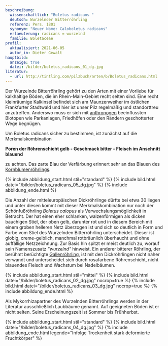 ```yaml
---
beschreibung:
  wissenschaftlich: "Boletus radicans "
  deutsch: Wurzelnder Bitterröhrling
  referenz: Pers. 1801
  synonym: "Neuer Name: Caloboletus radicans"
  erlaeuterung: radicans = wurzelnd
  familie: Boletaceae
profil:
  aktualisiert: 2021-06-05
  autor_in: Dieter Gewalt
hauptbild:
  anzeige: true
  datei: /bilder/boletus_radicans_01_dg.jpg
literatur:
  - url: http://tintling.com/pilzbuch/arten/b/Boletus_radicans.html
---
```

Der Wurzelnde Bitterröhrling gehört zu den Arten mit einer Vorliebe für kalkhaltige Böden, die im Rhein-Main-Gebiet recht selten sind. Eine recht kleinräumige Kalkinsel befindet sich am Maunzenweiher im östlichen Frankfurter Stadtwald und hier ist unser Pilz regelmäßig und standorttreu anzutreffen. Anderswo muss er sich mit [anthropogen](anthropogen "Glossar") beeinflussten Biotopen wie Parkanlagen, Friedhöfen oder den Rändern geschotterter Wege begnügen. 

Um Boletus radicans sicher zu bestimmen, ist zunächst auf die Merkmalskombination

**Poren der Röhrenschicht gelb - Geschmack bitter - Fleisch im Anschnitt blauend**

zu achten. Das zarte Blau der Verfärbung erinnert sehr an das Blauen des [Kornblumenröhrlings](/pilze/gyroporus-cyanescens-kornblumenröhrling).

{% include abbildung_start.html stil="standard" %}
{% include bild.html datei="/bilder/boletus_radicans_05_dg.jpg" %}
{% include abbildung_ende.html %}

Die Anzahl der mitteleuropäischen Dickröhrlinge dürfte bei etwa 30 liegen und unter diesen kommt mit dieser Merkmalskombination nur noch der Schönfußröhrling *Boletus calopus* als Verwechslungsmöglichkeit in Betracht. Der hat einen eher schlanken, walzenförmigen als dicken bauchigen Stiel, der oben gelb, darunter rot und in diesem Bereich mit einem groben helleren Netz überzogen ist und sich so deutlich in Form und Farbe vom Stiel des Wurzelnden Bitterröhrling unterscheidet. Dieser ist globig, creme-gelblich, manchmal rotbräunlich überhaucht und ohne auffällige Netzzeichnung. Zur Basis hin spitzt er meist deutlich zu, worauf sein Namenszusatz *"wurzelnd"* hinweist. Ein anderer bitterer Röhrling, der berühmt berüchtigte [Gallenröhrling](/artikel/die-invasion-der-bitterlinge.html), ist mit den Dickröhrlingen nicht näher verwandt und unterscheidet sich durch rosafarbene Röhrenschicht, nicht blauendes Fleisch und Wachstum bei Nadelbäumen.

{% include abbildung_start.html stil="mittel" %}
{% include bild.html datei="/bilder/boletus_radicans_02_dg.jpg" nocrop=true %}
{% include bild.html datei="/bilder/boletus_radicans_03_dg.jpg" nocrop=true %}
{% include abbildung_ende.html %}

Als Mykorrhizapartner des Wurzelnden Bitterröhrlings werden in der Literatur ausschließlich Laubbäume genannt. Auf geeigneten Böden ist er nicht selten. Seine Erscheinungszeit ist Sommer bis Frühherbst.

{% include abbildung_start.html stil="standard" %}
{% include bild.html datei="/bilder/boletus_radicans_04_dg.jpg" %}
{% include abbildung_ende.html legende="Infolge Trockenheit stark deformierte Fruchtkörper" %}